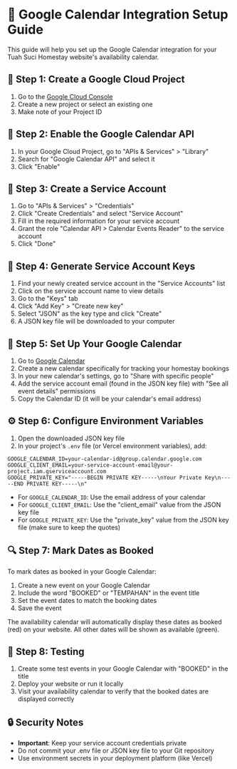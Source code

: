# 📅 Google Calendar Integration Setup Guide

This guide will help you set up the Google Calendar integration for your Tuah Suci Homestay website's availability calendar.

## 🔑 Step 1: Create a Google Cloud Project

1. Go to the [Google Cloud Console](https://console.cloud.google.com/)
2. Create a new project or select an existing one
3. Make note of your Project ID

## 🔄 Step 2: Enable the Google Calendar API

1. In your Google Cloud Project, go to "APIs & Services" > "Library"
2. Search for "Google Calendar API" and select it
3. Click "Enable"

## 👤 Step 3: Create a Service Account

1. Go to "APIs & Services" > "Credentials"
2. Click "Create Credentials" and select "Service Account"
3. Fill in the required information for your service account
4. Grant the role "Calendar API > Calendar Events Reader" to the service account
5. Click "Done"

## 🔐 Step 4: Generate Service Account Keys

1. Find your newly created service account in the "Service Accounts" list
2. Click on the service account name to view details
3. Go to the "Keys" tab
4. Click "Add Key" > "Create new key"
5. Select "JSON" as the key type and click "Create"
6. A JSON key file will be downloaded to your computer

## 📆 Step 5: Set Up Your Google Calendar

1. Go to [Google Calendar](https://calendar.google.com/)
2. Create a new calendar specifically for tracking your homestay bookings
3. In your new calendar's settings, go to "Share with specific people"
4. Add the service account email (found in the JSON key file) with "See all event details" permissions
5. Copy the Calendar ID (it will be your calendar's email address)

## ⚙️ Step 6: Configure Environment Variables

1. Open the downloaded JSON key file
2. In your project's `.env` file (or Vercel environment variables), add:

```
GOOGLE_CALENDAR_ID=your-calendar-id@group.calendar.google.com
GOOGLE_CLIENT_EMAIL=your-service-account-email@your-project.iam.gserviceaccount.com
GOOGLE_PRIVATE_KEY="-----BEGIN PRIVATE KEY-----\nYour Private Key\n-----END PRIVATE KEY-----\n"
```

- For `GOOGLE_CALENDAR_ID`: Use the email address of your calendar
- For `GOOGLE_CLIENT_EMAIL`: Use the "client_email" value from the JSON key file
- For `GOOGLE_PRIVATE_KEY`: Use the "private_key" value from the JSON key file (make sure to keep the quotes)

## 🔍 Step 7: Mark Dates as Booked

To mark dates as booked in your Google Calendar:
1. Create a new event on your Google Calendar
2. Include the word "BOOKED" or "TEMPAHAN" in the event title
3. Set the event dates to match the booking dates
4. Save the event

The availability calendar will automatically display these dates as booked (red) on your website. All other dates will be shown as available (green).

## 🧪 Step 8: Testing

1. Create some test events in your Google Calendar with "BOOKED" in the title
2. Deploy your website or run it locally
3. Visit your availability calendar to verify that the booked dates are displayed correctly

## 🔒 Security Notes

- **Important**: Keep your service account credentials private
- Do not commit your .env file or JSON key file to your Git repository
- Use environment secrets in your deployment platform (like Vercel) 